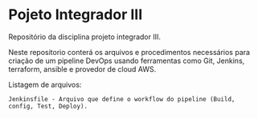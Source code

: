 # Pojeto Integrador III
Repositório da disciplina projeto integrador III.

Neste repositorio conterá os arquivos e procedimentos necessários para criação de um pipeline DevOps usando ferramentas como Git, Jenkins, terraform, ansible e provedor de cloud AWS.

Listagem de arquivos:
		
	Jenkinsfile - Arquivo que define o workflow do pipeline (Build, config, Test, Deploy).
